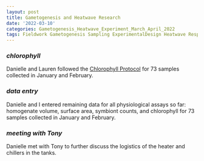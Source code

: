 ```yaml
---
layout: post
title: Gametogenesis and Heatwave Research
date: '2022-03-10'
categories: Gametogenesis_Heatwave_Experiment_March_April_2022
tags: Fieldwork Gametogenesis Sampling ExperimentalDesign Heatwave Respirometry
---
```


### *chlorophyll*

Danielle and Lauren followed the [Chlorophyll Protocol](https://github.com/daniellembecker/Gametogenesis/blob/main/protocols/2020-01-01-Chlorophyll-Protocol.md) for 73 samples collected in January and February.

### *data entry*
Danielle and I entered remaining data for all physiological assays so far: homogenate volume, surface area, symbiont counts, and chlorophyll for 73 samples collected in January and February.

### *meeting with Tony*
Danielle met with Tony to further discuss the logistics of the heater and chillers in the tanks.
